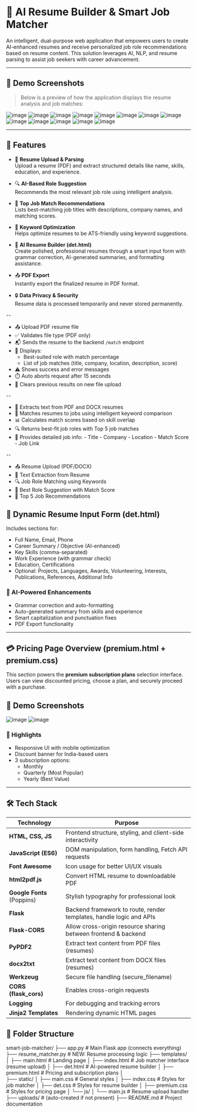# 💼 AI Resume Builder & Smart Job Matcher

An intelligent, dual-purpose web application that empowers users to create AI-enhanced resumes and receive personalized job role recommendations based on resume content. This solution leverages AI, NLP, and resume parsing to assist job seekers with career advancement.

---

## 📸 Demo Screenshots

> Below is a preview of how the application displays the resume analysis and job matches:

![image](https://github.com/user-attachments/assets/ec365937-0f18-4880-994d-60d6e8d6eaa5)
![image](https://github.com/user-attachments/assets/79bf3e27-9e5b-4787-a650-640f2d851892)
![image](https://github.com/user-attachments/assets/66a217f4-4445-4421-a2fa-11d81be42f7d)
![image](https://github.com/user-attachments/assets/e391f74e-3495-448f-9227-6b692f722900)
![image](https://github.com/user-attachments/assets/57d634aa-85b1-4a25-bc1b-36a71d021fd1)
![image](https://github.com/user-attachments/assets/fc854b70-51fa-4e01-9fbd-d6526157e67a)
![image](https://github.com/user-attachments/assets/e28efca9-cab1-457b-b061-1317e2919b9c)
![image](https://github.com/user-attachments/assets/2222270b-f6fe-4a27-8d9e-8af01c513b72)
![image](https://github.com/user-attachments/assets/9d2f8549-571c-4e09-8d72-c84077903b67)
![image](https://github.com/user-attachments/assets/75ee9999-373e-4fcf-995f-0caa70442e50)
![image](https://github.com/user-attachments/assets/c961fe7a-5ec6-4e44-a048-455d90e83915)
![image](https://github.com/user-attachments/assets/4a02f913-b36d-45f2-be79-f14d18be8baf)
![image](https://github.com/user-attachments/assets/fc23f992-9525-49bc-985f-ede5276c4cfb)

---

## 🚀 Features

- 📄 **Resume Upload & Parsing**  
  Upload a resume (PDF) and extract structured details like name, skills, education, and experience.

- 🔍 **AI-Based Role Suggestion**  
  Recommends the most relevant job role using intelligent analysis.

- 🎯 **Top Job Match Recommendations**  
  Lists best-matching job titles with descriptions, company names, and matching scores.

- 🧠 **Keyword Optimization**  
  Helps optimize resumes to be ATS-friendly using keyword suggestions.

- 📝 **AI Resume Builder (det.html)**  
  Create polished, professional resumes through a smart input form with grammar correction, AI-generated summaries, and formatting assistance.

- 📤 **PDF Export**  
  Instantly export the finalized resume in PDF format.

- 🔒 **Data Privacy & Security**  
  Resume data is processed temporarily and never stored permanently.

--
 
- 📤 Upload PDF resume file
- ✅ Validates file type (PDF only)
- 📬 Sends the resume to the backend `/match` endpoint
- 🎯 Displays:
  - Best-suited role with match percentage
  - List of job matches (title, company, location, description, score)
- ⚠️ Shows success and error messages
- ⏱️ Auto aborts request after 15 seconds
- 🔁 Clears previous results on new file upload

--

- 📄 Extracts text from PDF and DOCX resumes
- 🧠 Matches resumes to jobs using intelligent keyword comparison
- 📊 Calculates match scores based on skill overlap
- 🔍 Returns best-fit job roles with Top 5 job matches
- 🧾 Provides detailed job info:
      - Title
      - Company
      - Location
      - Match Score
      - Job Link

--

- 📤 Resume Upload (PDF/DOCX)
- 📑 Text Extraction from Resume
- 🔍 Job Role Matching using Keywords
- 🧠 Best Role Suggestion with Match Score
- 🎯 Top 5 Job Recommendations



## 📝 Dynamic Resume Input Form (det.html)

Includes sections for:

- Full Name, Email, Phone  
- Career Summary / Objective (AI-enhanced)  
- Key Skills (comma-separated)  
- Work Experience (with grammar check)  
- Education, Certifications  
- Optional: Projects, Languages, Awards, Volunteering, Interests, Publications, References, Additional Info  

### 🤖 AI-Powered Enhancements

- Grammar correction and auto-formatting  
- Auto-generated summary from skills and experience  
- Smart capitalization and punctuation fixes  
- PDF Export functionality  

---

## 💳 Pricing Page Overview (premium.html + premium.css)

This section powers the **premium subscription plans** selection interface. Users can view discounted pricing, choose a plan, and securely proceed with a purchase.

## 📸 Demo Screenshots

![image](https://github.com/user-attachments/assets/06347bfd-c01d-40e8-9bcd-97a94c30e33d)
![image](https://github.com/user-attachments/assets/ec726c85-e5f9-4ff0-b352-4b70aebfef90)


### 🌟 Highlights

- Responsive UI with mobile optimization
- Discount banner for India-based users
- 3 subscription options:
  - Monthly
  - Quarterly (Most Popular)
  - Yearly (Best Value)


---

## 🛠️ Tech Stack

| **Technology**             | **Purpose**                                                         |
| -------------------------- | ------------------------------------------------------------------- |
| **HTML, CSS, JS**          | Frontend structure, styling, and client-side interactivity          |
| **JavaScript (ES6)**       | DOM manipulation, form handling, Fetch API requests                 |
| **Font Awesome**           | Icon usage for better UI/UX visuals                                 |
| **html2pdf.js**            | Convert HTML resume to downloadable PDF                             |
| **Google Fonts** (Poppins) | Stylish typography for professional look                            |
| **Flask**                  | Backend framework to route, render templates, handle logic and APIs |
| **Flask-CORS**             | Allow cross-origin resource sharing between frontend & backend      |
| **PyPDF2**                 | Extract text content from PDF files (resumes)                       |
| **docx2txt**               | Extract text content from DOCX files (resumes)                      |
| **Werkzeug**	             | Secure file handling (secure_filename)                              |
| **CORS (flask_cors)**	     | Enables cross-origin requests                                       |
| **Logging**	               | For debugging and tracking errors                                   |
| **Jinja2 Templates**	     | Rendering dynamic HTML pages                                        |

## 📁 Folder Structure

smart-job-matcher/
├── app.py                  # Main Flask app (connects everything)
├── resume_matcher.py       # NEW: Resume processing logic
├── templates/
│   ├── main.html           # Landing page
│   ├── index.html          # Job matcher interface (resume upload)
│   ├── det.html            # AI-powered resume builder
│   ├── premium.html        # Pricing and subscription plans
│             
├── static/
│   ├── main.css            # General styles
│   ├── index.css           # Styles for job matcher
│   ├── det.css             # Styles for resume builder
│   ├── premium.css         # Styles for pricing page
│   └── js/
│       └── main.js      # Resume upload handler
├── uploads/                # (auto-created if not present)
├── README.md               # Project documentation
